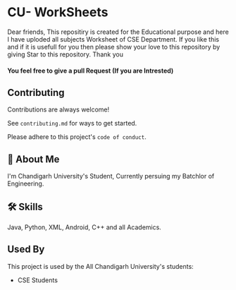 # CU- WorkSheets

Dear friends, This repositiry is created for the Educational purpose and here I have uploded all subjects Worksheet of CSE Department. If you like this and if it is usefull for you then please show your love to this repository by giving Star to this repository. Thank you

#### You feel free to give a pull Request (If you are Intrested)

## Contributing

Contributions are always welcome!

See `contributing.md` for ways to get started.

Please adhere to this project's `code of conduct`.

## 🚀 About Me
I'm Chandigarh University's Student, Currently persuing my Batchlor of Engineering.

## 🛠 Skills
Java, Python, XML, Android, C++ and all Academics.

## Used By

This project is used by the All Chandigarh University's students:

- CSE Students
